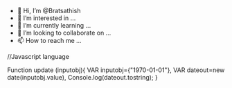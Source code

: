 - 👋 Hi, I’m @Bratsathish
- 👀 I’m interested in ...
- 🌱 I’m currently learning ...
- 💞️ I’m looking to collaborate on ...
- 📫 How to reach me ...

<!---
Bratsathish/Bratsathish is a ✨ special ✨ repository because its `README.md` (this file) appears on your GitHub profile.
You can click the Preview link to take a look at your changes.
--->





//Javascript language



Function update (inputobj){
          VAR inputobj={"1970-01-01"},
           VAR dateout=new date(inputobj.value),
           Console.log(dateout.tostring);
}
          
